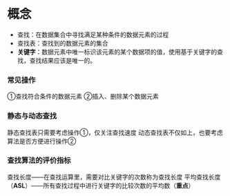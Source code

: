 


# 概念
- 查找：在数据集合中寻找满足某种条件的数据元素的过程
- 查找表：查找到的数据元素的集合
- **关键字**：数据元素中唯一标识该元素的某个数据项的值，使用基于关键字的查找，查找结果应该是唯一的。

###  常见操作
①查找符合条件的数据元素
②插入、删除某个数据元素

### 静态与动态查找
静态查找表只需要考虑操作①，仅关注查找速度
动态查找表不仅如上，也要考虑算法是否方便进行操作②

### 查找算法的评价指标
查找长度——在查找运算里，需要对比关键字的次数称为查找长度
平均查找长度（**ASL**）——所有查找过程中进行关键字的比较次数的平均数（**重点**）
<!--stackedit_data:
eyJoaXN0b3J5IjpbLTE4NzM1NjUxMDIsLTM4Njk1NjEyMSwtMT
cyMjI4NDY0Nl19
-->